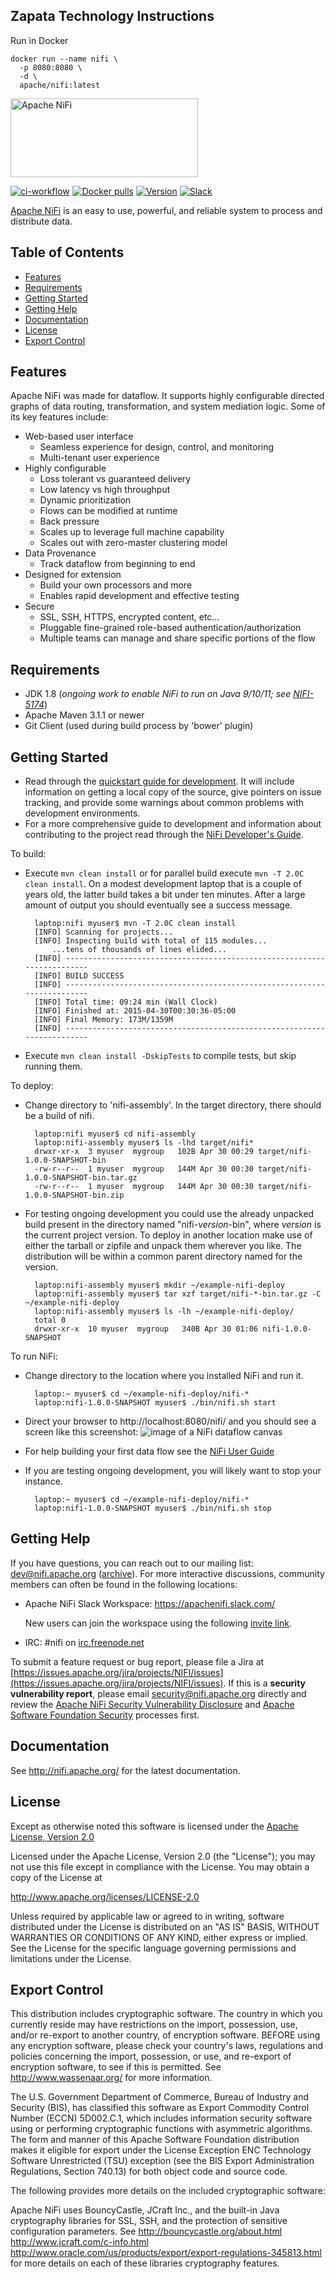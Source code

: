 <!--
  Licensed to the Apache Software Foundation (ASF) under one or more
  contributor license agreements.  See the NOTICE file distributed with
  this work for additional information regarding copyright ownership.
  The ASF licenses this file to You under the Apache License, Version 2.0
  (the "License"); you may not use this file except in compliance with
  the License.  You may obtain a copy of the License at
      http://www.apache.org/licenses/LICENSE-2.0
  Unless required by applicable law or agreed to in writing, software
  distributed under the License is distributed on an "AS IS" BASIS,
  WITHOUT WARRANTIES OR CONDITIONS OF ANY KIND, either express or implied.
  See the License for the specific language governing permissions and
  limitations under the License.
-->

## Zapata Technology Instructions
Run in Docker
````
docker run --name nifi \
  -p 8080:8080 \
  -d \
  apache/nifi:latest
````

[<img src="https://nifi.apache.org/assets/images/apache-nifi-logo.svg" width="300" height="126" alt="Apache NiFi"/>][nifi]

[![ci-workflow](https://github.com/apache/nifi/workflows/ci-workflow/badge.svg)](https://github.com/apache/nifi/actions)
[![Docker pulls](https://img.shields.io/docker/pulls/apache/nifi.svg)](https://hub.docker.com/r/apache/nifi/)
[![Version](https://img.shields.io/maven-central/v/org.apache.nifi/nifi-utils.svg)](https://nifi.apache.org/download.html)
[![Slack](https://img.shields.io/badge/chat-on%20Slack-brightgreen.svg)](https://s.apache.org/nifi-community-slack)

[Apache NiFi](https://nifi.apache.org/) is an easy to use, powerful, and
reliable system to process and distribute data.

## Table of Contents

- [Features](#features)
- [Requirements](#requirements)
- [Getting Started](#getting-started)
- [Getting Help](#getting-help)
- [Documentation](#documentation)
- [License](#license)
- [Export Control](#export-control)

## Features

Apache NiFi was made for dataflow. It supports highly configurable directed graphs of data routing, transformation, and system mediation logic. Some of its key features include:

- Web-based user interface
  - Seamless experience for design, control, and monitoring
  - Multi-tenant user experience
- Highly configurable
  - Loss tolerant vs guaranteed delivery
  - Low latency vs high throughput
  - Dynamic prioritization
  - Flows can be modified at runtime
  - Back pressure
  - Scales up to leverage full machine capability
  - Scales out with zero-master clustering model
- Data Provenance
  - Track dataflow from beginning to end
- Designed for extension
  - Build your own processors and more
  - Enables rapid development and effective testing
- Secure
  - SSL, SSH, HTTPS, encrypted content, etc...
  - Pluggable fine-grained role-based authentication/authorization
  - Multiple teams can manage and share specific portions of the flow

## Requirements
* JDK 1.8 (*ongoing work to enable NiFi to run on Java 9/10/11; see [NIFI-5174](https://issues.apache.org/jira/browse/NIFI-5174)*)
* Apache Maven 3.1.1 or newer
* Git Client (used during build process by 'bower' plugin)

## Getting Started

- Read through the [quickstart guide for development](http://nifi.apache.org/quickstart.html).
  It will include information on getting a local copy of the source, give pointers on issue
  tracking, and provide some warnings about common problems with development environments.
- For a more comprehensive guide to development and information about contributing to the project
  read through the [NiFi Developer's Guide](http://nifi.apache.org/developer-guide.html).

To build:
- Execute `mvn clean install` or for parallel build execute `mvn -T 2.0C clean install`. On a
  modest development laptop that is a couple of years old, the latter build takes a bit under ten
  minutes. After a large amount of output you should eventually see a success message.

        laptop:nifi myuser$ mvn -T 2.0C clean install
        [INFO] Scanning for projects...
        [INFO] Inspecting build with total of 115 modules...
            ...tens of thousands of lines elided...
        [INFO] ------------------------------------------------------------------------
        [INFO] BUILD SUCCESS
        [INFO] ------------------------------------------------------------------------
        [INFO] Total time: 09:24 min (Wall Clock)
        [INFO] Finished at: 2015-04-30T00:30:36-05:00
        [INFO] Final Memory: 173M/1359M
        [INFO] ------------------------------------------------------------------------
- Execute `mvn clean install -DskipTests` to compile tests, but skip running them.

To deploy:
- Change directory to 'nifi-assembly'. In the target directory, there should be a build of nifi.

        laptop:nifi myuser$ cd nifi-assembly
        laptop:nifi-assembly myuser$ ls -lhd target/nifi*
        drwxr-xr-x  3 myuser  mygroup   102B Apr 30 00:29 target/nifi-1.0.0-SNAPSHOT-bin
        -rw-r--r--  1 myuser  mygroup   144M Apr 30 00:30 target/nifi-1.0.0-SNAPSHOT-bin.tar.gz
        -rw-r--r--  1 myuser  mygroup   144M Apr 30 00:30 target/nifi-1.0.0-SNAPSHOT-bin.zip

- For testing ongoing development you could use the already unpacked build present in the directory
  named "nifi-*version*-bin", where *version* is the current project version. To deploy in another
  location make use of either the tarball or zipfile and unpack them wherever you like. The
  distribution will be within a common parent directory named for the version.

        laptop:nifi-assembly myuser$ mkdir ~/example-nifi-deploy
        laptop:nifi-assembly myuser$ tar xzf target/nifi-*-bin.tar.gz -C ~/example-nifi-deploy
        laptop:nifi-assembly myuser$ ls -lh ~/example-nifi-deploy/
        total 0
        drwxr-xr-x  10 myuser  mygroup   340B Apr 30 01:06 nifi-1.0.0-SNAPSHOT

To run NiFi:
- Change directory to the location where you installed NiFi and run it.

        laptop:~ myuser$ cd ~/example-nifi-deploy/nifi-*
        laptop:nifi-1.0.0-SNAPSHOT myuser$ ./bin/nifi.sh start

- Direct your browser to http://localhost:8080/nifi/ and you should see a screen like this screenshot:
  ![image of a NiFi dataflow canvas](nifi-docs/src/main/asciidoc/images/nifi_first_launch_screenshot.png?raw=true)

- For help building your first data flow see the [NiFi User Guide](http://nifi.apache.org/docs/nifi-docs/html/user-guide.html)

- If you are testing ongoing development, you will likely want to stop your instance.

        laptop:~ myuser$ cd ~/example-nifi-deploy/nifi-*
        laptop:nifi-1.0.0-SNAPSHOT myuser$ ./bin/nifi.sh stop

## Getting Help
If you have questions, you can reach out to our mailing list: dev@nifi.apache.org
([archive](http://mail-archives.apache.org/mod_mbox/nifi-dev)). For more interactive discussions, community members can often be found in the following locations:

- Apache NiFi Slack Workspace: https://apachenifi.slack.com/

  New users can join the workspace using the following [invite link](https://s.apache.org/nifi-community-slack).
  
- IRC: #nifi on [irc.freenode.net](http://webchat.freenode.net/?channels=#nifi)

To submit a feature request or bug report, please file a Jira at [https://issues.apache.org/jira/projects/NIFI/issues](https://issues.apache.org/jira/projects/NIFI/issues). If this is a **security vulnerability report**, please email [security@nifi.apache.org](mailto:security@nifi.apache.org) directly and review the [Apache NiFi Security Vulnerability Disclosure](https://nifi.apache.org/security.html) and [Apache Software Foundation Security](https://www.apache.org/security/committers.html) processes first. 

## Documentation

See http://nifi.apache.org/ for the latest documentation.

## License

Except as otherwise noted this software is licensed under the
[Apache License, Version 2.0](http://www.apache.org/licenses/LICENSE-2.0.html)

Licensed under the Apache License, Version 2.0 (the "License");
you may not use this file except in compliance with the License.
You may obtain a copy of the License at

  http://www.apache.org/licenses/LICENSE-2.0

Unless required by applicable law or agreed to in writing, software
distributed under the License is distributed on an "AS IS" BASIS,
WITHOUT WARRANTIES OR CONDITIONS OF ANY KIND, either express or implied.
See the License for the specific language governing permissions and
limitations under the License.

## Export Control

This distribution includes cryptographic software. The country in which you
currently reside may have restrictions on the import, possession, use, and/or
re-export to another country, of encryption software. BEFORE using any
encryption software, please check your country's laws, regulations and
policies concerning the import, possession, or use, and re-export of encryption
software, to see if this is permitted. See <http://www.wassenaar.org/> for more
information.

The U.S. Government Department of Commerce, Bureau of Industry and Security
(BIS), has classified this software as Export Commodity Control Number (ECCN)
5D002.C.1, which includes information security software using or performing
cryptographic functions with asymmetric algorithms. The form and manner of this
Apache Software Foundation distribution makes it eligible for export under the
License Exception ENC Technology Software Unrestricted (TSU) exception (see the
BIS Export Administration Regulations, Section 740.13) for both object code and
source code.

The following provides more details on the included cryptographic software:

Apache NiFi uses BouncyCastle, JCraft Inc., and the built-in
Java cryptography libraries for SSL, SSH, and the protection
of sensitive configuration parameters. See
http://bouncycastle.org/about.html
http://www.jcraft.com/c-info.html
http://www.oracle.com/us/products/export/export-regulations-345813.html
for more details on each of these libraries cryptography features.

[nifi]: https://nifi.apache.org/
[logo]: https://nifi.apache.org/assets/images/apache-nifi-logo.svg

